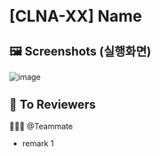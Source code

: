 # [CLNA-XX] Name
## 🖼️ Screenshots (실행화면)
![image]()


## 🙏 To Reviewers
🧑‍🤝‍🧑 @Teammate
- remark 1
